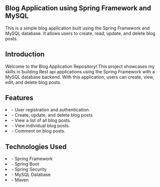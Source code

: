 
## Blog Application using Spring Framework and MySQL

This is a simple blog application built using the Spring Framework and MySQL database. It allows users to create, read, update, and delete blog posts.


## Introduction

Welcome to the Blog Application Repository! This project showcases my skills in building Rest api applications using the Spring Framework with a MySQL database backend. With this application, users can create, view, edit, and delete blog posts.

## Features

<li>- User registration and authentication.</li>
<li>- Create, update, and delete blog posts.</li>
<li>- View a list of all blog posts.</li>
<li>- View individual blog posts.</li>
<li>- Comment on blog posts.</li>


## Technologies Used

<li>- Spring Framework </li>
<li>- Spring Boot</li>
<li>- Spring Security</li>
<li>- MySQL Database</li>
<li>- Maven </li>



